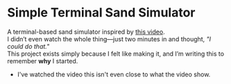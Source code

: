 # Simple Terminal Sand Simulator

A terminal-based sand simulator inspired by [this video](https://www.youtube.com/watch?v=L4u7Zy_b868&t=757s).  
I didn’t even watch the whole thing—just two minutes in and thought, *"I could do that."*  
This project exists simply because I felt like making it, and I’m writing this to remember **why** I started.

- I've watched the video this isn't even close to what the video show.
